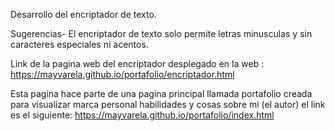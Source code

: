 Desarrollo del encriptador de texto.

Sugerencias-
El encriptador de texto solo permite letras minusculas y sin caracteres especiales ni acentos.

Link de la pagina web del encriptador desplegado en la web :
https://mayvarela.github.io/portafolio/encriptador.html

Esta pagina hace parte de una pagina principal llamada portafolio creada para visualizar marca personal habilidades y cosas sobre mi (el autor)
el link es el siguiente:
https://mayvarela.github.io/portafolio/index.html
